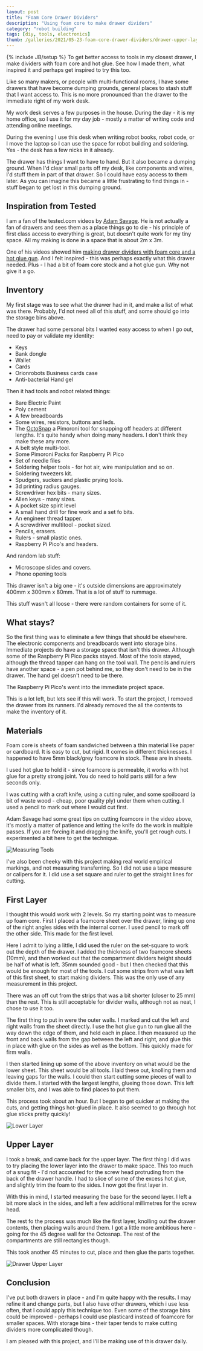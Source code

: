 ```yaml
---
layout: post
title: "Foam Core Drawer Dividers"
description: "Using foam core to make drawer dividers"
category: "robot building"
tags: [diy, tools, electronics]
thumb: /galleries/2021/05-23-foam-core-drawer-dividers/drawer-upper-layer.jpg
---
```

{% include JB/setup %}
To get better access to tools in my closest drawer, I make dividers with foam core and hot glue. See how I made them, what inspired it and perhaps get inspired to try this too.

Like so many makers, or people with multi-functional rooms, I have some drawers that have become dumping grounds, general places to stash stuff that I want access to. This is no more pronounced than the drawer to the immediate right of my work desk.

My work desk serves a few purposes in the house. During the day - it is my home office, so I use it for my day job - mostly a matter of writing code and attending online meetings.

During the evening I use this desk when writing robot books, robot code, or I move the laptop so I can use the space for robot building and soldering. Yes - the desk has a few nicks in it already.

The drawer has things I want to have to hand. But it also became a dumping ground. When I'd clear small parts off my desk, like components and wires, I'd stuff them in part of that drawer. So I could have easy access to them later. As you can imagine this became a little frustrating to find things in - stuff began to get lost in this dumping ground.

## Inspiration from Tested

I am a fan of the tested.com videos by [Adam Savage](https://twitter.com/donttrythis). He is not actually a fan of drawers and sees them as a place things go to die - his principle of first class access to everything is great, but doesn't quite work for my tiny space. All my making is done in a space that is about 2m x 3m.

One of his videos showed him [making drawer dividers with foam core and a hot glue gun](https://www.youtube.com/watch?v=csu4jQNFfzA&ab_channel=AdamSavage%E2%80%99sTested). And I felt inspired - this was perhaps exactly what this drawer needed. Plus - I had a bit of foam core stock and a hot glue gun. Why not give it a go.

## Inventory

My first stage was to see what the drawer had in it, and make a list of what was there. Probably, I'd not need all of this stuff, and some should go into the storage bins above.

The drawer had some personal bits I wanted easy access to when I go out, need to pay or validate my identity:

* Keys
* Bank dongle
* Wallet
* Cards
* Orionrobots Business cards case
* Anti-bacterial Hand gel

Then it had tools and robot related things:

* Bare Electric Paint
* Poly cement
* A few breadboards
* Some wires, resistors, buttons and leds.
* The [OctoSnap](https://www.digikey.be/htmldatasheets/production/2371862/0/0/1/pppinwheel.html) a Pimoroni tool for snapping off headers at different lengths. It's quite handy when doing many headers. I don't think they make these any more.
* A belt style multi-tool.
* Some Pimoroni Packs for Raspberry Pi Pico
* Set of needle files
* Soldering helper tools - for hot air, wire manipulation and so on.
* Soldering tweezers kit.
* Spudgers, suckers and plastic prying tools.
* 3d printing radius gauges.
* Screwdriver hex bits - many sizes.
* Allen keys - many sizes.
* A pocket size spirit level
* A small hand drill for fine work and a set fo bits.
* An engineer thread tapper.
* A screwdriver multitool - pocket sized.
* Pencils, erasers.
* Rulers - small plastic ones.
* Raspberry Pi Pico's and headers.

And random lab stuff:

* Microscope slides and covers.
* Phone opening tools

This drawer isn't a big one - it's outside dimensions are approximately 400mm x 300mm x 80mm. That is a lot of stuff to rummage.

This stuff wasn't all loose - there were random containers for some of it.

## What stays?

So the first thing was to eliminate a few things that should be elsewhere.
The electronic components and breadboards went into storage bins. Immediate projects do have a storage space that isn't this drawer. Although some of the Raspberry Pi Pico packs stayed.
Most of the tools stayed, although the thread tapper can hang on the tool wall. The pencils and rulers have another space - a pen pot behind me, so they don't need to be in the drawer. The hand gel doesn't need to be there.

The Raspberry Pi Pico's went into the immediate project space.

This is a lot left, but lets see if this will work. To start the project, I removed the drawer from its runners. I'd already removed the all the contents to make the inventory of it.

## Materials

Foam core is sheets of foam sandwiched between a thin material like paper or cardboard. It is easy to cut, but rigid. It comes in different thicknesses. I happened to have 5mm black/grey foamcore in stock. These are in sheets.

I used hot glue to hold it - since foamcore is permeable, it works with hot glue for a pretty strong joint. You do need to hold parts still for a few seconds only.

I was cutting with a craft knife, using a cutting ruler, and some spoilboard (a bit of waste wood - cheap, poor quality ply) under them when cutting. I used a pencil to mark out where I would cut first.

Adam Savage had some great tips on cutting foamcore in the video above, it's mostly a matter of patience and letting the knife do the work in multiple passes. If you are forcing it and dragging the knife, you'll get rough cuts. I experimented a bit here to get the technique.

![Measuring Tools](/galleries/2021/05-23-foam-core-drawer-dividers/tools.jpg)

I've also been cheeky with this project making real world empirical markings, and not measuring transferring. So I did not use a tape measure or calipers for it. I did use a set square and ruler to get the straight lines for cutting.

## First Layer

I thought this would work with 2 levels. So my starting point was to measure up foam core. First I placed a foamcore sheet over the drawer, lining up one of the right angles sides with the internal corner. I used pencil to mark off the other side. This made for the first level.

Here I admit to lying a little, I did used the ruler on the set-square to work out the depth of the drawer. I added the thickness of two foamcore sheets (10mm), and then worked out that the compartment dividers height should be half of what is left. 35mm sounded good - but I then checked that this would be enough for most of the tools. I cut some strips from what was left of this first sheet, to start making dividers. This was the only use of any measurement in this project.

There was an off cut from the strips that was a bit shorter (closer to 25 mm) than the rest. This is still acceptable for divider walls, although not as neat, I chose to use it too.

The first thing to put in were the outer walls. I marked and cut the left and right walls from the sheet directly. I use the hot glue gun to run glue all the way down the edge of them, and held each in place. I then measured up the front and back walls from the gap between the left and right, and glue this in place with glue on the sides as well as the bottom. This quickly made for firm walls.

I then started lining up some of the above inventory on what would be the lower sheet. This sheet would be all tools. I laid these out, knolling them and leaving gaps for the walls. I could then start cutting some pieces of wall to divide them. I started with the largest lengths, glueing those down. This left smaller bits, and I was able to find places to put them.

This process took about an hour. But I began to get quicker at making the cuts, and getting things hot-glued in place. It also seemed to go through hot glue sticks pretty quickly!

![Lower Layer](/galleries/2021/05-23-foam-core-drawer-dividers/drawer-lower-layer.jpg)

## Upper Layer

I took a break, and came back for the upper layer. The first thing I did was to try placing the lower layer into the drawer to make space. This too much of a snug fit - I'd not accounted for the screw head protruding from the back of the drawer handle. I had to slice of some of the excess hot glue, and slightly trim the foam to the sides. I now got the first layer in.

With this in mind, I started measuring the base for the second layer. I left a bit more slack in the sides, and left a few additional millimetres for the screw head.

The rest fo the process was much like the first layer, knolling out the drawer contents, then placing walls around them. I got a little more ambitious here - going for the 45 degree wall for the Octosnap. The rest of the compartments are still rectangles though.

This took another 45 minutes to cut, place and then glue the parts together.

![Drawer Upper Layer](/galleries/2021/05-23-foam-core-drawer-dividers/drawer-upper-layer.jpg)

## Conclusion

I've put both drawers in place - and I'm quite happy with the results. I may refine it and change parts, but I also have other drawers, which i use less often, that I could apply this technique too. Even some of the storage bins could be improved - perhaps I could use plasticard instead of foamcore for smaller spaces. With storage bins - their taper tends to make cutting dividers more complicated though.

I am pleased with this project, and I'll be making use of this drawer daily.
